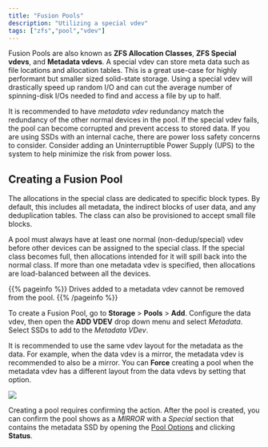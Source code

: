 ```yaml
---
title: "Fusion Pools"
description: "Utilizing a special vdev" 
tags: ["zfs","pool","vdev"]
---
```


Fusion Pools are also known as **ZFS Allocation Classes**, **ZFS Special vdevs**, and **Metadata vdevs**.
A special vdev can store meta data such as file locations and allocation tables.
This is a great use-case for highly performant but smaller sized solid-state storage.
Using a special vdev will drastically speed up random I/O and can cut the average number of spinning-disk I/Os needed to find and access a file by up to half.

It is recommended to have *metadata vdev* redundancy match the redundancy of the other normal devices in the pool.
If the special vdev fails, the pool can become corrupted and prevent access to stored data.
If you are using SSDs with an internal cache, there are power loss safety concerns to consider.
Consider adding an Uninterruptible Power Supply (UPS) to the system to help minimize the risk from power loss.

## Creating a Fusion Pool

The allocations in the special class are dedicated to specific block types.
By default, this includes all metadata, the indirect blocks of user data, and any deduplication tables.
The class can also be provisioned to accept small file blocks.

A pool must always have at least one normal (non-dedup/special) vdev before other devices can be assigned to the special class.
If the special class becomes full, then allocations intended for it will spill back into the normal class.
If more than one metadata vdev is specified, then allocations are load-balanced between all the devices.

{{% pageinfo %}}
Drives added to a metadata vdev cannot be removed from the pool.
{{% /pageinfo %}}

To create a Fusion Pool, go to **Storage** > **Pools** > **Add**.
Configure the data vdev, then open the **ADD VDEV** drop down menu and select *Metadata*.
Select SSDs to add to the *Metadata VDev*.

It is recommended to use the same vdev layout for the metadata as the data.
For example, when the data vdev is a mirror, the metadata vdev is recommended to also be a mirror.
You can **Force** creating a pool when the metadata vdev has a different layout from the data vdevs by setting that option.

<img src="/images/FusionPoolCreate.png">

Creating a pool requires confirming the action.
After the pool is created, you can confirm the pool shows as a *MIRROR* with a *Special* section that contains the metadata SSD by opening the [Pool Options](/hub/initial-setup/storage/managingpools/#status) and clicking **Status**.
